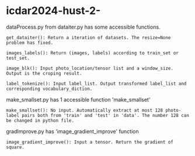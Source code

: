 # icdar2024-hust-2-

dataProcess.py from dataiter.py has some accessible functions.

    get_dataiter(): Return a iteration of datasets. The resize=None problem has fixed.

    images_labels(): Return (images, labels) according to train_set or test_set.

    image_blk(): Input photo_location/tensor list and a window_size. Output is the croping result.

    label_tokenize(): Input label_list. Output transformed label_list and corresponding vocabulary_diction.



make_smallset.py has 1 accessible function 'make_smallset'

    make_smallset(): No input. Automatically extract at most 128 photo-label pairs both from 'train' and 'test' in 'data'. The number 128 can be changed in python file.

gradImprove.py has 'image_gradient_improve' function

    image_gradient_improve(): Input a tensor. Return the gradient of square.
